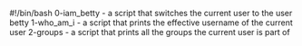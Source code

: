 #!/bin/bash
0-iam_betty - a script that switches the current user to the user betty
1-who_am_i - a script that prints the effective username of the current user
2-groups -  a script that prints all the groups the current user is part of
